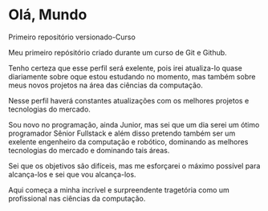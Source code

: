 # Olá, Mundo
 Primeiro repositório versionado-Curso

Meu primeiro repósitório criado durante um curso de Git e Github.

Tenho certeza que esse perfil será exelente, pois irei atualiza-lo quase diariamente sobre oque estou          estudando no momento, mas também sobre meus novos projetos na área das ciências da computação.

Nesse perfil haverá constantes atualizações com os melhores projetos e tecnologias do mercado.

Sou novo no programação, ainda Junior, mas sei que um dia serei um ótimo programador Sênior Fullstack e além disso pretendo também ser um exelente engenheiro da computação e robótico, dominando as melhores tecnologias do mercado e dominando tais áreas.

Sei que os objetivos são difíceis, mas me esforçarei o máximo possível para alcança-los e sei que vou alcança-los.

Aqui começa a minha incrível e surpreendente tragetória como um profissional nas ciências da computação.